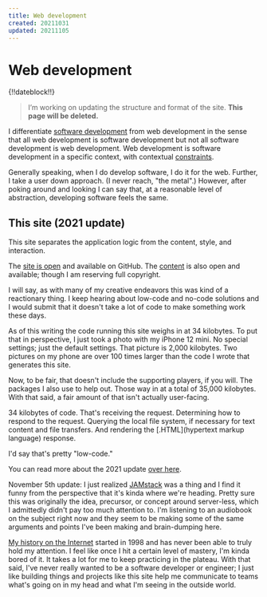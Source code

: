 ```yaml
---
title: Web development
created: 20211031
updated: 20211105
---
```


# Web development

{!!dateblock!!}

> I’m working on updating the structure and format of the site. **This page will be deleted.**

I differentiate [software development](/software-development/) from web development in the sense that all web development is software development but not all software development is web development. Web development is software development in a specific context, with contextual [constraints](/web-development/on-constraints/).

Generally speaking, when I do develop software, I do it for the web. Further, I take a user down approach. (I never reach, "the metal".) However, after poking around and looking I can say that, at a reasonable level of abstraction, developing software feels the same.

## This site (2021 update)

This site separates the application logic from the content, style, and interaction.

The [site is open](https://github.com/8fold/site-joshbruce.com) and available on GitHub. The [content](https://github.com/joshbruce/content-joshbruce.com) is also open and available; though I am reserving full copyright.

I will say, as with many of my creative endeavors this was kind of a reactionary thing. I keep hearing about low-code and no-code solutions and I would submit that it doesn't take a lot of code to make something work these days.

As of this writing the code running this site weighs in at 34 kilobytes. To put that in perspective, I just took a photo with my iPhone 12 mini. No special settings; just the default settings. That picture is 2,000 kilobytes. Two pictures on my phone are over 100 times larger than the code I wrote that generates this site.

Now, to be fair, that doesn't include the supporting players, if you will. The packages I also use to help out. Those way in at a total of 35,000 kilobytes. With that said, a fair amount of that isn't actually user-facing.

34 kilobytes of code. That's receiving the request. Determining how to respond to the request. Querying the local file system, if necessary for text content and file transfers. And rendering the [.HTML](hypertext markup language) response.

I'd say that's pretty "low-code."

You can read more about the 2021 update [over here](/web-development/2021-site-in-depth/).

November 5th update: I just realized [JAMstack](https://jamstack.com) was a thing and I find it funny from the perspective that it's kinda where we're heading. Pretty sure this was originally the idea, precursor, or concept around server-less, which I admittedly didn't pay too much attention to. I'm listening to an audiobook on the subject right now and they seem to be making some of the same arguments and points I've been making and brain-dumping here.

[My history on the Internet](/web-development/my-history-on-the-web/) started in 1998 and has never been able to truly hold my attention. I feel like once I hit a certain level of mastery, I'm kinda bored of it. It takes a lot for me to keep practicing in the plateau. With that said, I've never really wanted to be a software developer or engineer; I just like building things and projects like this site help me communicate to teams what's going on in my head and what I'm seeing in the outside world.
